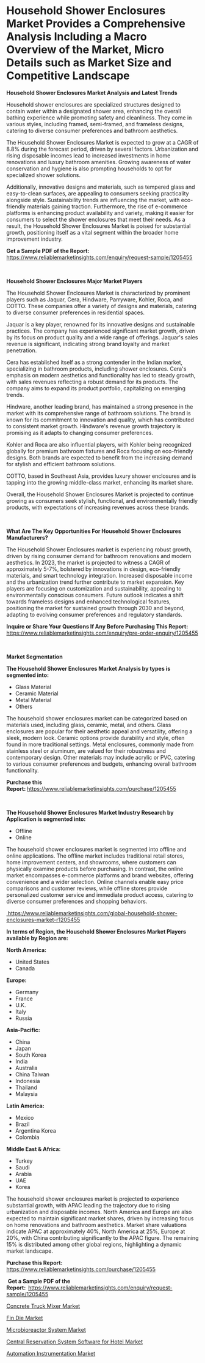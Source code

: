 <p><h1>Household Shower Enclosures Market Provides a Comprehensive Analysis Including a Macro Overview of the Market, Micro Details such as Market Size and Competitive Landscape</h1></p><p><strong>Household Shower Enclosures Market Analysis and Latest Trends</strong></p>
<p><p>Household shower enclosures are specialized structures designed to contain water within a designated shower area, enhancing the overall bathing experience while promoting safety and cleanliness. They come in various styles, including framed, semi-framed, and frameless designs, catering to diverse consumer preferences and bathroom aesthetics.</p><p>The Household Shower Enclosures Market is expected to grow at a CAGR of 8.8% during the forecast period, driven by several factors. Urbanization and rising disposable incomes lead to increased investments in home renovations and luxury bathroom amenities. Growing awareness of water conservation and hygiene is also prompting households to opt for specialized shower solutions. </p><p>Additionally, innovative designs and materials, such as tempered glass and easy-to-clean surfaces, are appealing to consumers seeking practicality alongside style. Sustainability trends are influencing the market, with eco-friendly materials gaining traction. Furthermore, the rise of e-commerce platforms is enhancing product availability and variety, making it easier for consumers to select the shower enclosures that meet their needs. As a result, the Household Shower Enclosures Market is poised for substantial growth, positioning itself as a vital segment within the broader home improvement industry.</p></p>
<p><strong>Get a Sample PDF of the Report:&nbsp;</strong> <a href="https://www.reliablemarketinsights.com/enquiry/request-sample/1205455?utm_campaign=2240&utm_medium=2&utm_source=Github&utm_content=ia&utm_term=26032025&utm_id=household-shower-enclosures">https://www.reliablemarketinsights.com/enquiry/request-sample/1205455</a></p>
<p>&nbsp;</p>
<p><strong>Household Shower Enclosures Major Market Players</strong></p>
<p><p>The Household Shower Enclosures Market is characterized by prominent players such as Jaquar, Cera, Hindware, Parryware, Kohler, Roca, and COTTO. These companies offer a variety of designs and materials, catering to diverse consumer preferences in residential spaces.</p><p>Jaquar is a key player, renowned for its innovative designs and sustainable practices. The company has experienced significant market growth, driven by its focus on product quality and a wide range of offerings. Jaquar's sales revenue is significant, indicating strong brand loyalty and market penetration.</p><p>Cera has established itself as a strong contender in the Indian market, specializing in bathroom products, including shower enclosures. Cera's emphasis on modern aesthetics and functionality has led to steady growth, with sales revenues reflecting a robust demand for its products. The company aims to expand its product portfolio, capitalizing on emerging trends.</p><p>Hindware, another leading brand, has maintained a strong presence in the market with its comprehensive range of bathroom solutions. The brand is known for its commitment to innovation and quality, which has contributed to consistent market growth. Hindware's revenue growth trajectory is promising as it adapts to changing consumer preferences.</p><p>Kohler and Roca are also influential players, with Kohler being recognized globally for premium bathroom fixtures and Roca focusing on eco-friendly designs. Both brands are expected to benefit from the increasing demand for stylish and efficient bathroom solutions. </p><p>COTTO, based in Southeast Asia, provides luxury shower enclosures and is tapping into the growing middle-class market, enhancing its market share. </p><p>Overall, the Household Shower Enclosures Market is projected to continue growing as consumers seek stylish, functional, and environmentally friendly products, with expectations of increasing revenues across these brands.</p></p>
<p>&nbsp;</p>
<p><strong>What Are The Key Opportunities For Household Shower Enclosures Manufacturers?</strong></p>
<p><p>The Household Shower Enclosures market is experiencing robust growth, driven by rising consumer demand for bathroom renovations and modern aesthetics. In 2023, the market is projected to witness a CAGR of approximately 5-7%, bolstered by innovations in design, eco-friendly materials, and smart technology integration. Increased disposable income and the urbanization trend further contribute to market expansion. Key players are focusing on customization and sustainability, appealing to environmentally conscious consumers. Future outlook indicates a shift towards frameless designs and enhanced technological features, positioning the market for sustained growth through 2030 and beyond, adapting to evolving consumer preferences and regulatory standards.</p></p>
<p><strong>Inquire or Share Your Questions If Any Before Purchasing This Report:</strong> <a href="https://www.reliablemarketinsights.com/enquiry/pre-order-enquiry/1205455?utm_campaign=2240&utm_medium=2&utm_source=Github&utm_content=ia&utm_term=26032025&utm_id=household-shower-enclosures">https://www.reliablemarketinsights.com/enquiry/pre-order-enquiry/1205455</a></p>
<p>&nbsp;</p>
<p><strong>Market Segmentation</strong></p>
<p><strong>The Household Shower Enclosures Market Analysis by types is segmented into:</strong></p>
<p><ul><li>Glass Material</li><li>Ceramic Material</li><li>Metal Material</li><li>Others</li></ul></p>
<p><p>The household shower enclosures market can be categorized based on materials used, including glass, ceramic, metal, and others. Glass enclosures are popular for their aesthetic appeal and versatility, offering a sleek, modern look. Ceramic options provide durability and style, often found in more traditional settings. Metal enclosures, commonly made from stainless steel or aluminum, are valued for their robustness and contemporary design. Other materials may include acrylic or PVC, catering to various consumer preferences and budgets, enhancing overall bathroom functionality.</p></p>
<p><strong>Purchase this Report:&nbsp;</strong><a href="https://www.reliablemarketinsights.com/purchase/1205455?utm_campaign=2240&utm_medium=2&utm_source=Github&utm_content=ia&utm_term=26032025&utm_id=household-shower-enclosures">https://www.reliablemarketinsights.com/purchase/1205455</a></p>
<p>&nbsp;</p>
<p><strong>The Household Shower Enclosures Market Industry Research by Application is segmented into:</strong></p>
<p><ul><li>Offline</li><li>Online</li></ul></p>
<p><p>The household shower enclosures market is segmented into offline and online applications. The offline market includes traditional retail stores, home improvement centers, and showrooms, where customers can physically examine products before purchasing. In contrast, the online market encompasses e-commerce platforms and brand websites, offering convenience and a wider selection. Online channels enable easy price comparisons and customer reviews, while offline stores provide personalized customer service and immediate product access, catering to diverse consumer preferences and shopping behaviors.</p></p>
<p><a href="https://www.reliablemarketinsights.com/global-household-shower-enclosures-market-r1205455?utm_campaign=2240&utm_medium=2&utm_source=Github&utm_content=ia&utm_term=26032025&utm_id=household-shower-enclosures">&nbsp;https://www.reliablemarketinsights.com/global-household-shower-enclosures-market-r1205455</a></p>
<p><strong>In terms of Region, the Household Shower Enclosures Market Players available by Region are:</strong></p>
<p>
    <p> <strong> North America: </strong>
        <ul>
            <li>United States</li>
            <li>Canada</li>
        </ul>
        </p> 
    <p> <strong> Europe: </strong>
        <ul>
            <li>Germany</li>
            <li>France</li>
            <li>U.K.</li>
            <li>Italy</li>
            <li>Russia</li>
        </ul>
        </p> 
    <p> <strong> Asia-Pacific: </strong>
        <ul>
            <li>China</li>
            <li>Japan</li>
            <li>South Korea</li>
            <li>India</li>
            <li>Australia</li>
            <li>China Taiwan</li>
            <li>Indonesia</li>
            <li>Thailand</li>
            <li>Malaysia</li>
        </ul>
        </p> 
    <p> <strong> Latin America: </strong>
        <ul>
            <li>Mexico</li>
            <li>Brazil</li>
            <li>Argentina Korea</li>
            <li>Colombia</li>
        </ul>
        </p> 
    <p> <strong> Middle East & Africa: </strong>
        <ul>
            <li>Turkey</li>
            <li>Saudi</li>
            <li>Arabia</li>
            <li>UAE</li>
            <li>Korea</li>
        </ul>
    </p>
    </p>
<p><p>The household shower enclosures market is projected to experience substantial growth, with APAC leading the trajectory due to rising urbanization and disposable incomes. North America and Europe are also expected to maintain significant market shares, driven by increasing focus on home renovations and bathroom aesthetics. Market share valuations indicate APAC at approximately 40%, North America at 25%, Europe at 20%, with China contributing significantly to the APAC figure. The remaining 15% is distributed among other global regions, highlighting a dynamic market landscape.</p></p>
<p><strong>Purchase this Report: </strong><a href="https://www.reliablemarketinsights.com/purchase/1205455?utm_campaign=2240&utm_medium=2&utm_source=Github&utm_content=ia&utm_term=26032025&utm_id=household-shower-enclosures">https://www.reliablemarketinsights.com/purchase/1205455</a></p>
<p>&nbsp;<strong>Get a Sample PDF of the Report:&nbsp;&nbsp;</strong><a href="https://www.reliablemarketinsights.com/enquiry/request-sample/1205455?utm_campaign=2240&utm_medium=2&utm_source=Github&utm_content=ia&utm_term=26032025&utm_id=household-shower-enclosures">https://www.reliablemarketinsights.com/enquiry/request-sample/1205455</a></p>
<p><strong></strong></p>
<p><p><a href="https://www.linkedin.com/pulse/future-assessment-forecast-global-concrete-truck-mixer-tdbqe?utm_campaign=2240&utm_medium=2&utm_source=Github&utm_content=ia&utm_term=26032025&utm_id=household-shower-enclosures">Concrete Truck Mixer Market</a></p><p><a href="https://www.linkedin.com/pulse/comprehensive-analysis-fin-die-market-size-share-growth-gsaie?utm_campaign=2240&utm_medium=2&utm_source=Github&utm_content=ia&utm_term=26032025&utm_id=household-shower-enclosures">Fin Die Market</a></p><p><a href="https://github.com/miehldobin1w/Market-Research-Report-List-1/blob/main/microbioreactor-system-market.md?utm_campaign=2240&utm_medium=2&utm_source=Github&utm_content=ia&utm_term=26032025&utm_id=household-shower-enclosures">Microbioreactor System Market</a></p><p><a href="https://github.com/delcirodda4f/Market-Research-Report-List-1/blob/main/central-reservation-system-software-for-hotel-market.md?utm_campaign=2240&utm_medium=2&utm_source=Github&utm_content=ia&utm_term=26032025&utm_id=household-shower-enclosures">Central Reservation System Software for Hotel Market</a></p><p><a href="https://www.linkedin.com/pulse/automation-instrumentation-market-soar-78-cagr-from-igy6e?utm_campaign=2240&utm_medium=2&utm_source=Github&utm_content=ia&utm_term=26032025&utm_id=household-shower-enclosures">Automation Instrumentation Market</a></p></p>